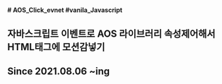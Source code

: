 <h4># AOS_Click_evnet #vanila_Javascript</h4>
<h2>자바스크립트 이벤트로 AOS 라이브러리 속성제어해서 HTML태그에 모션감넣기<h2>
<h2>Since 2021.08.06 ~ing</h2>
